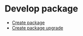 # Develop package

* [Create package](./create-package.md)
* [Create package upgrade](./create-package-upgrade.md)
